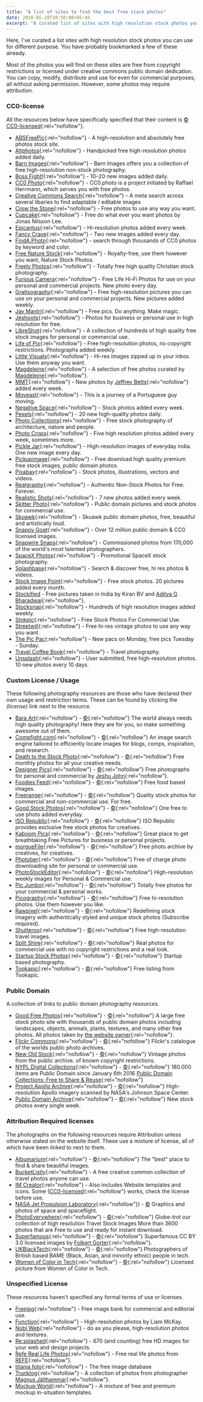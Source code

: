 ```yaml
---
title: "A list of sites to find the best free stock photos"
date: 2018-05-28T10:50:00+05:45
excerpt: "A curated list of sites with high resolution stock photos you can use for different purpose."
---
```


Here, I've curated a list sites with high resolution stock photos you can use for different purpose. You have probably bookmarked a few of these already.

Most of the photos you will find on these sites are free from copyright restrictions or licensed under creative commons public domain dedication. You can copy, modify, distribute and use for even for commercial purposes, all without asking permission. However, some photos may require attribution.

### CC0-license

All the resources below have specifically specified that their content is [&copy; CC0-licensed](https://creativecommons.org/publicdomain/zero/1.0/){:rel="nofollow"}.

* [ABSFreePic](http://absfreepic.com/){:rel="nofollow"} - A high-resolution and absolutely free photos stock site.
* [Altphotos](https://altphotos.com){:rel="nofollow"} - Handpicked free high-resolution photos added daily.
* [Barn Images](https://barnimages.com/){:rel="nofollow"} - Barn Images offers you a collection of free high-resolution non-stock photography.
* [Boss Fight!](https://bossfight.co){:rel="nofollow"} - 10–20 new images added daily.
* [CC0 Photo](http://cc0.photo/){:rel="nofollow"} - CC0.photo is a project initiated by Raffael Herrmann, which serves you with free photos.
* [Creative Commons Search](http://search.creativecommons.org/){:rel="nofollow"} - A meta search across several libaries to find adaptable / editable images
* [Crow the Stone](http://crowthestone.tumblr.com/){:rel="nofollow"} - Free photos to use any way you want.
* [Cupcake](http://cupcake.nilssonlee.se/){:rel="nofollow"} - Free do what ever you want photos by Jonas Nilsson Lee.
* [Epicantus](http://epicantus.tumblr.com/){:rel="nofollow"} - Hi-resolution photos added every week.
* [Fancy Crave](http://fancycrave.com/){:rel="nofollow"} - Two new images added every day.
* [FindA.Photo](http://finda.photo/){:rel="nofollow"} - search through thousands of CC0 photos by keyword and color.
* [Free Nature Stock](http://freenaturestock.com/){:rel="nofollow"} - Royalty-free, use them however you want, Nature Stock Photos.
* [Freely Photos](https://freelyphotos.com/){:rel="nofollow"} - Totally free high quality Christian stock photography.
* [Furious Camera](http://furiouscamera.com/){:rel="nofollow"} - Free Life Hi-Fi Photos for use on your personal and commercial projects. New photo every day.
* [Gratisography](https://gratisography.com/){:rel="nofollow"} - Free high-resolution pictures you can use on your personal and commercial projects. New pictures added weekly.
* [Jay Mantri](http://jaymantri.com/){:rel="nofollow"} - Free pics. Do anything. Make magic.
* [Jéshoots](http://jeshoots.com/){:rel="nofollow"} - Photos for business or personal use in high resolution for free.
* [LibreShot](https://libreshot.com/){:rel="nofollow"} - A collection of hundreds of high quality free stock images for personal or commercial use.
* [Life of Pix](http://www.lifeofpix.com/){:rel="nofollow"} - Free high-resolution photos, no copyright restrictions. Photographs added weekly.
* [Little Visuals](http://littlevisuals.co/){:rel="nofollow"} - Hi-res images zipped up in your inbox. Use them anyway you want.
* [Magdeleine](https://magdeleine.co/browse/){:rel="nofollow"} - A selection of free photos curated by [Magdeleine](https://twitter.com/MagdeleinePhoto){:rel="nofollow"}.
* [MMT](https://mmtstock.com/){:rel="nofollow"} - New photos by [Jeffrey Betts](http://jeffreybetts.me/){:rel="nofollow"} added every week.
* [Moveast](http://moveast.me/){:rel="nofollow"} - This is a journey of a Portuguese guy moving.
* [Negative Space](https://negativespace.co/){:rel="nofollow"} - Stock photos added every week.
* [Pexels](https://www.pexels.com/){:rel="nofollow"} - 20 new high-quality photos daily.
* [Photo Collections](https://photocollections.io/){:rel="nofollow"} - Free stock photography of architecture, nature and people.
* [Photo Crops](https://www.photocrops.com/){:rel="nofollow"} - Five high resolution photos added every week, sometimes more.
* [Pickle Jar](http://www.picklejar.in/){:rel="nofollow"} - High-resolution images of everyday india. One new image every day.
* [Pickupimage](http://pickupimage.com/){:rel="nofollow"} - Free download high quality premium free stock images, public domain photos.
* [Pixabay](https://pixabay.com){:rel="nofollow"} - Stock photos, illustrations, vectors and videos.
* [Realgraphy](https://realgraphy.org/){:rel="nofollow"} - Authentic Non-Stock Photos for Free. Forever.
* [Realistic Shots](http://realisticshots.com/){:rel="nofollow"} - 7 new photos added every week.
* [Skitter Photo](https://skitterphoto.com/){:rel="nofollow"} - Public domain pictures and stock photos for commercial use.
* [Skuawk](http://skuawk.com/){:rel="nofollow"} - Skuawk public domain photos, free, beautiful and artistically loud.
* [Snappy Goat](https://snappygoat.com/){:rel="nofollow"} - Over 12 million public domain & CC0 licensed images.
* [Snapwire Snaps](http://snapwiresnaps.tumblr.com/){:rel="nofollow"} - Commissioned photos from 170,000 of the world's most talented photographers.
* [SpaceX Photos](https://www.flickr.com/photos/spacex/){:rel="nofollow"} - Promotional SpaceX stock photography.
* [Splashbase](http://www.splashbase.co/){:rel="nofollow"} - Search & discover free, hi res photos & videos.
* [Stock Image Point](http://www.stock-image-point.com/){:rel="nofollow"} - Free stock photos. 20 pictures added every month.
* [Stockified](https://www.stockified.com/) - Free pictures taken in India by Kiran BV and [Aditya G Bharadwaj](http://ab-dz.com/){:rel="nofollow"}.
* [Stocksnap](https://stocksnap.io/){:rel="nofollow"} - Hundreds of high resolution images added weekly.
* [Stokpic](http://stokpic.com/){:rel="nofollow"} - Free Stock Photos For Commercial Use.
* [Streetwill](http://streetwill.co/){:rel="nofollow"} - Free hi-res vintage photos to use any way you want.
* [The Pic Pac](https://thepicpac.com/){:rel="nofollow"} - New pacs on Monday, free pics Tuesday - Sunday.
* [Travel Coffee Book](http://travelcoffeebook.com/){:rel="nofollow"} - Travel photography.
* [Unsplash](https://unsplash.com/){:rel="nofollow"} - User submitted, free high-resolution photos. 10 new photos every 10 days.

### Custom License / Usage

These following photography resources are those who have declared their own usage and restriction terms. These can be found by clicking the *(license)* link next to the resource.

* [Bara Art](http://www.bara-art.com/){:rel="nofollow"} - [&copy;](http://www.bara-art.com/about/){:rel="nofollow"} The world always needs high quality photography! Here they are for you, so make something awesome out of them.
* [Compfight.com](http://compfight.com/){:rel="nofollow"} - [&copy;](https://www.flickr.com/creativecommons/){:rel="nofollow"} An image search engine tailored to efficiently locate images for blogs, comps, inspiration, and research.
* [Death to the Stock Photo](http://join.deathtothestockphoto.com/){:rel="nofollow"} - [&copy;](http://www.mediafire.com/file/2ifplcw682487nz/Death+to+the+Stock+Photo+-+Photograph+End+User+License+%281-2014%29+%281%29.pdf){:rel="nofollow"} Free monthly photos for all your creative needs.
* [Designer Pics](http://www.designerspics.com){:rel="nofollow"} - [&copy;](http://www.designerspics.com/faq-and-terms/){:rel="nofollow"} Free photographs for personal and commercial by [Jeshu John](https://twitter.com/jeshujohn){:rel="nofollow"}.
* [Foodies Feed](https://www.foodiesfeed.com/){:rel="nofollow"} - [&copy;](https://www.foodiesfeed.com/faq/){:rel="nofollow"} Free food based images.
* [Freerange](https://freerangestock.com/){:rel="nofollow"} - [&copy;](https://freerangestock.com/licensing.php){:rel="nofollow"} Quality stock photos for commercial and non-commercial use. For free.
* [Good Stock Photos](https://goodstock.photos/){:rel="nofollow"} - [&copy;](https://goodstock.photos/about/){:rel="nofollow"} One free to use photo added everyday.
* [ISO Republic](https://isorepublic.com/){:rel="nofollow"} - [&copy;](https://isorepublic.com/terms/){:rel="nofollow"} ISO Republic provides exclusive free stock photos for creatives.
* [Kaboom Pics](https://kaboompics.com/){:rel="nofollow"} - [&copy;](https://kaboompics.com/page/license-and-faq){:rel="nofollow"} Great place to get breathtaking Free Pictures for business or personal projects.
* [morgueFile](https://morguefile.com/){:rel="nofollow"} - [&copy;](https://morguefile.com/terms){:rel="nofollow"} Free photo archive by creatives, for creatives.
* [Photober](https://www.photober.com/){:rel="nofollow"} - [&copy;](https://www.photober.com/terms/){:rel="nofollow"} Free of charge photo downloading site for personal or commercial use.
* [PhotoStockEditor](http://photostockeditor.com){:rel="nofollow"} - [&copy;](http://photostockeditor.com/#small-dialog){:rel="nofollow"} High-resolution weekly images for Personal & Commercial use.
* [Pic Jumbo](https://picjumbo.com/){:rel="nofollow"} - [&copy;](https://picjumbo.com/faq-and-terms/){:rel="nofollow"} Totally free photos for your commercial & personal works.
* [Picography](https://picography.co/){:rel="nofollow"} - [&copy;](https://picography.co/terms/){:rel="nofollow"} Free hi-resolution photos. Use them however you like.
* [Rawpixel](https://www.rawpixel.com/){:rel="nofollow"} - [&copy;](https://www.rawpixel.com/free-image-license){:rel="nofollow"} Redefining stock imagery with authentically styled and unique stock photos (Subscribe required).
* [Shutteroo](http://shutteroo.com/){:rel="nofollow"} - [&copy;](http://shutteroo.com/about/){:rel="nofollow"} Free high-resolution travel images.
* [Split Shire](https://www.splitshire.com/){:rel="nofollow"} - [&copy;](https://www.splitshire.com/about/){:rel="nofollow"} Real photos for commercial use with no copyright restrictions and a real look.
* [Startup Stock Photos](http://startupstockphotos.com/){:rel="nofollow"} - [&copy;](http://startupstockphotos.com/terms-of-use){:rel="nofollow"} Startup based photography.
* [Tookapic](https://stock.tookapic.com/photos?filter=free){:rel="nofollow"} - [&copy;](https://tookapic.com/terms){:rel="nofollow"} Free listing from Tookapic.

### Public Domain

A collection of links to public domain photography resources.

* [Good Free Photos](https://www.goodfreephotos.com){:rel="nofollow"} - [&copy;](https://www.goodfreephotos.com/pages/creative-commons-license-terms){:rel="nofollow"} A large free stock photo site with thousands of public domain photos including landscapes, objects, animals, plants, textures, and many other free photos. All photos taken by [the website owner](https://www.goodfreephotos.com/pages/about-me){:rel="nofollow"}.
* [Flickr Commons](https://www.flickr.com/commons){:rel="nofollow"} - [&copy;](https://www.flickr.com/commons/usage/){:rel="nofollow"} Flickr's catalogue of the worlds public photo archives.
* [New Old Stock](https://nos.twnsnd.co/){:rel="nofollow"} - [&copy;](https://nos.twnsnd.co/rights-and-usage){:rel="nofollow"} Vintage photos from the public archive. of known copyright restrictions.
* [NYPL Digital Collections](https://digitalcollections.nypl.org/){:rel="nofollow"} - [&copy;](https://www.nypl.org/help/about-nypl/legal-notices/website-terms-and-conditions){:rel="nofollow"} 180.000 items are Public Domain since January 6th 2016 [Public Domain Collections: Free to Share & Reuse](https://www.nypl.org/research/collections/digital-collections/public-domain){:rel="nofollow"}
* [Project Apollo Archive](https://www.flickr.com/people/projectapolloarchive/?rb=1){:rel="nofollow"} - [&copy;](https://creativecommons.org/publicdomain/mark/1.0/){:rel="nofollow"} High-resolution Apollo imagery scanned by NASA's Johnson Space Center.
* [Public Domain Archive](http://publicdomainarchive.com/){:rel="nofollow"} - [&copy;](https://creativecommons.org/publicdomain/zero/1.0/){:rel="nofollow"} New stock photos every single week.

### Attribution Required licenses

The photographs on the following resources require Attribution unless otherwise stated on the website itself. These use a mixture of license, all of which have been linked to next to them.

* [Albumarium](http://albumarium.com/){:rel="nofollow"} - [&copy;](http://albumarium.com/terms){:rel="nofollow"} The "best" place to find & share beautiful images.
* [BucketListly](http://photos.bucketlistly.com/){:rel="nofollow"} - A free creative common collection of travel photos anyone can use.
* [IM Creator](http://imcreator.com/free){:rel="nofollow"} - Also includes Website templates and icons. Some ([CC0-licensed](https://creativecommons.org/publicdomain/zero/1.0/){:rel="nofollow"} works, check the license before use.
* [NASA Jet Propulsion Laboratory](https://www.jpl.nasa.gov/spaceimages/){:rel="nofollow"}) - [&copy;](https://www.jpl.nasa.gov/imagepolicy/) Graphics and photos of space and spaceflight.
* [PhotoEverywhere](http://photoeverywhere.co.uk/){:rel="nofollow"} - [&copy;](https://creativecommons.org/licenses/by/2.5/){:rel="nofollow"} Globe-trot our collection of high resolution Travel Stock Images More than 3600 photos that are Free to use and ready for instant download.
* [Superfamous](https://superfamous.com/Images){:rel="nofollow"} - [&copy;](https://creativecommons.org/licenses/by/3.0/){:rel="nofollow"} Superfamous CC BY 3.0 licensed images by [Folkert Gorter](https://twitter.com/folkertgorter){:rel="nofollow"}.
* [UKBlackTech](http://ukblacktech.com/stockphotos/){:rel="nofollow"} - [&copy;](https://creativecommons.org/licenses/by/4.0/){:rel="nofollow"} Photographers of British based BAME (Black, Asian, and minority ethnic) people in tech.
* [Women of Color in Tech](https://www.flickr.com/photos/wocintechchat/){:rel="nofollow"} - [&copy;](https://creativecommons.org/licenses/by/2.0/){:rel="nofollow"} Licensed picture from Women of Color in Tech.

### Unspecified License

These resources haven't specified any formal terms of use or licenses.

* [Freejpg](http://en.freejpg.com.ar/){:rel="nofollow"} - Free image bank for commercial and editorial use.
* [Function](http://wefunction.com/category/free-photos/){:rel="nofollow"} - High-resolution photos by Liam McKay.
* [Nobl Web](https://noblweb.com/){:rel="nofollow"} - do as you please, high-resolution photos and textures.
* [Re:splashed](http://www.resplashed.com/){:rel="nofollow"} - 670 (and counting) free HD images for your web and design projects.
* [Refe Real Life Photos](http://getrefe.tumblr.com){:rel="nofollow"} - Free real life photos from [REFE](http://getrefe.com/){:rel="nofollow"}.
* [titania foto](http://www.titania-foto.com){:rel="nofollow"} - The free image database
* [Trunklog](http://trunklog.com/){:rel="nofollow"} - A collection of photos from photographer [Magnus Jälthammar](https://twitter.com/jalthammar){:rel="nofollow"}.
* [Mockup World](https://www.mockupworld.co){:rel="nofollow"} - A mixture of free and premium mockup in-situation templates.
